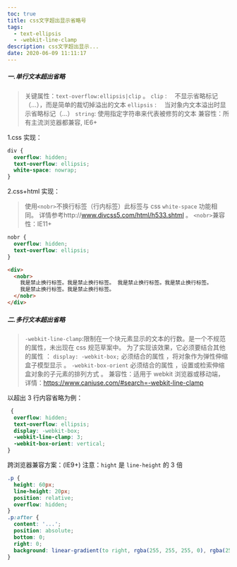 ```yaml
---
toc: true
title: css文字超出显示省略号
tags:
  - text-ellipsis
  - -webkit-line-clamp
description: css文字超出显示...
date: 2020-06-09 11:11:17
---
```


##### 一.单行文本超出省略

> 关键属性：`text-overflow:ellipsis|clip` 。
> `clip` : 　不显示省略标记（...），而是简单的裁切掉溢出的文本
> `ellipsis` : 　当对象内文本溢出时显示省略标记（...）
> `string`: 使用指定字符串来代表被修剪的文本
> 兼容性：所有主流浏览器都兼容, IE6+

1.css 实现：

```css
div {
  overflow: hidden;
  text-overflow: ellipsis;
  white-space: nowrap;
}
```

2.css+html 实现：

> 使用`<nobr>`不换行标签（行内标签）此标签与 css `white-space` 功能相同。
> 详情参考http://www.divcss5.com/html/h533.shtml 。
> `<nobr>`兼容性：IE11+

<!--more-->

```css
nobr {
  overflow: hidden;
  text-overflow: ellipsis;
}
```

```html
<div>
  <nobr>
    我是禁止换行标签。我是禁止换行标签。 我是禁止换行标签。我是禁止换行标签。
    我是禁止换行标签。我是禁止换行标签。
  </nobr>
</div>
```

##### 二.多行文本超出省略

> `-webkit-line-clamp`:限制在一个块元素显示的文本的行数。是一个不规范的属性，未出现在 css 规范草案中。
> 为了实现该效果，它必须要结合其他的属性 ：
> `display: -webkit-box;` 必须结合的属性 ，将对象作为弹性伸缩盒子模型显示 。
> `-webkit-box-orient` 必须结合的属性 ，设置或检索伸缩盒对象的子元素的排列方式 。
> 兼容性：适用于 webkit 浏览器或移动端，详情：https://www.caniuse.com/#search=-webkit-line-clamp

以超出 3 行内容省略为例：

```css
 {
  overflow: hidden;
  text-overflow: ellipsis;
  display: -webkit-box;
  -webkit-line-clamp: 3;
  -webkit-box-orient: vertical;
}
```

跨浏览器兼容方案：(IE9+)
注意：`hight` 是 `line-height` 的 3 倍

```css
.p {
  height: 60px;
  line-height: 20px;
  position: relative;
  overflow: hidden;
}
.p:after {
  content: '...';
  position: absolute;
  bottom: 0;
  right: 0;
  background: linear-gradient(to right, rgba(255, 255, 255, 0), rgba(255, 255, 255, 1) 50%);
}
```
